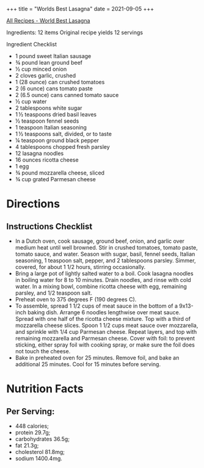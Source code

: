 +++
title = "Worlds Best Lasagna"
date = 2021-09-05
+++

[All Recipes - World Best Lasagna](https://www.allrecipes.com/recipe/23600/worlds-best-lasagna/)

Ingredients: 12 items
Original recipe yields 12 servings

Ingredient Checklist
-  1 pound sweet Italian sausage
-  ¾ pound lean ground beef
-  ½ cup minced onion
-  2 cloves garlic, crushed
-  1 (28 ounce) can crushed tomatoes
-  2 (6 ounce) cans tomato paste
-  2 (6.5 ounce) cans canned tomato sauce
-  ½ cup water
-  2 tablespoons white sugar
-  1 ½ teaspoons dried basil leaves
-  ½ teaspoon fennel seeds
-  1 teaspoon Italian seasoning
-  1 ½ teaspoons salt, divided, or to taste
-  ¼ teaspoon ground black pepper
-  4 tablespoons chopped fresh parsley
-  12 lasagna noodles
-  16 ounces ricotta cheese
-  1 egg
-  ¾ pound mozzarella cheese, sliced
-  ¾ cup grated Parmesan cheese


# Directions
## Instructions Checklist

-  In a Dutch oven, cook sausage, ground beef, onion, and garlic over medium heat until well browned. Stir in crushed tomatoes, tomato paste, tomato sauce, and water. Season with sugar, basil, fennel seeds, Italian seasoning, 1 teaspoon salt, pepper, and 2 tablespoons parsley. Simmer, covered, for about 1 1/2 hours, stirring occasionally.
- Bring a large pot of lightly salted water to a boil. Cook lasagna noodles in boiling water for 8 to 10 minutes. Drain noodles, and rinse with cold water. In a mixing bowl, combine ricotta cheese with egg, remaining parsley, and 1/2 teaspoon salt.
- Preheat oven to 375 degrees F (190 degrees C).
- To assemble, spread 1 1/2 cups of meat sauce in the bottom of a 9x13-inch baking dish. Arrange 6 noodles lengthwise over meat sauce. Spread with one half of the ricotta cheese mixture. Top with a third of mozzarella cheese slices. Spoon 1 1/2 cups meat sauce over mozzarella, and sprinkle with 1/4 cup Parmesan cheese. Repeat layers, and top with remaining mozzarella and Parmesan cheese. Cover with foil: to prevent sticking, either spray foil with cooking spray, or make sure the foil does not touch the cheese.
- Bake in preheated oven for 25 minutes. Remove foil, and bake an additional 25 minutes. Cool for 15 minutes before serving.

# Nutrition Facts
## Per Serving:
- 448 calories; 
- protein 29.7g; 
- carbohydrates 36.5g; 
- fat 21.3g; 
- cholesterol 81.8mg; 
- sodium 1400.4mg. 



